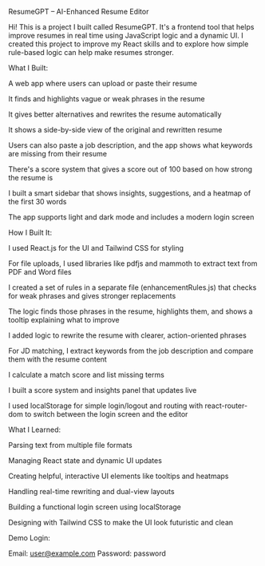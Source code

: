ResumeGPT – AI-Enhanced Resume Editor

Hi! This is a project I built called ResumeGPT. It's a frontend tool that helps improve resumes in real time using JavaScript logic and a dynamic UI. I created this project to improve my React skills and to explore how simple rule-based logic can help make resumes stronger.

What I Built:

A web app where users can upload or paste their resume

It finds and highlights vague or weak phrases in the resume

It gives better alternatives and rewrites the resume automatically

It shows a side-by-side view of the original and rewritten resume

Users can also paste a job description, and the app shows what keywords are missing from their resume

There's a score system that gives a score out of 100 based on how strong the resume is

I built a smart sidebar that shows insights, suggestions, and a heatmap of the first 30 words

The app supports light and dark mode and includes a modern login screen

How I Built It:

I used React.js for the UI and Tailwind CSS for styling

For file uploads, I used libraries like pdfjs and mammoth to extract text from PDF and Word files

I created a set of rules in a separate file (enhancementRules.js) that checks for weak phrases and gives stronger replacements

The logic finds those phrases in the resume, highlights them, and shows a tooltip explaining what to improve

I added logic to rewrite the resume with clearer, action-oriented phrases

For JD matching, I extract keywords from the job description and compare them with the resume content

I calculate a match score and list missing terms

I built a score system and insights panel that updates live

I used localStorage for simple login/logout and routing with react-router-dom to switch between the login screen and the editor

What I Learned:

Parsing text from multiple file formats

Managing React state and dynamic UI updates

Creating helpful, interactive UI elements like tooltips and heatmaps

Handling real-time rewriting and dual-view layouts

Building a functional login screen using localStorage

Designing with Tailwind CSS to make the UI look futuristic and clean

Demo Login:

Email: user@example.com
Password: password
